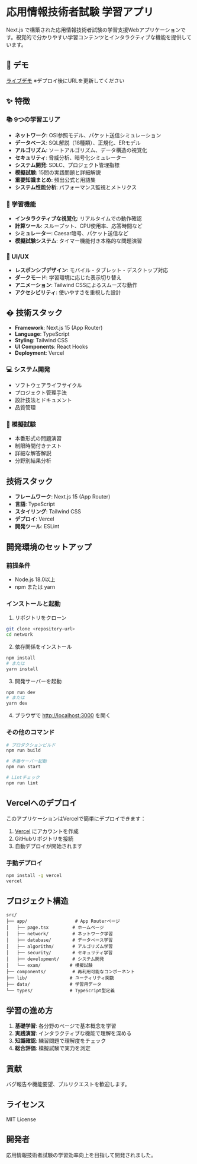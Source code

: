 # 応用情報技術者試験 学習アプリ

Next.js で構築された応用情報技術者試験の学習支援Webアプリケーションです。視覚的で分かりやすい学習コンテンツとインタラクティブな機能を提供しています。

## 🚀 デモ

[ライブデモ](https://your-vercel-url.vercel.app) ※デプロイ後にURLを更新してください

## ✨ 特徴

### 📚 9つの学習エリア
- **ネットワーク**: OSI参照モデル、パケット送信シミュレーション
- **データベース**: SQL解説（18種類）、正規化、ERモデル
- **アルゴリズム**: ソートアルゴリズム、データ構造の視覚化
- **セキュリティ**: 脅威分析、暗号化シミュレーター
- **システム開発**: SDLC、プロジェクト管理指標
- **模擬試験**: 15問の実践問題と詳細解説
- **重要知識まとめ**: 頻出公式と用語集
- **システム性能分析**: パフォーマンス監視とメトリクス

### 🎯 学習機能
- **インタラクティブな視覚化**: リアルタイムでの動作確認
- **計算ツール**: スループット、CPU使用率、応答時間など
- **シミュレーター**: Caesar暗号、パケット送信など
- **模擬試験システム**: タイマー機能付き本格的な問題演習

### 🎨 UI/UX
- **レスポンシブデザイン**: モバイル・タブレット・デスクトップ対応
- **ダークモード**: 学習環境に応じた表示切り替え
- **アニメーション**: Tailwind CSSによるスムーズな動作
- **アクセシビリティ**: 使いやすさを重視した設計

## �️ 技術スタック

- **Framework**: Next.js 15 (App Router)
- **Language**: TypeScript
- **Styling**: Tailwind CSS
- **UI Components**: React Hooks
- **Deployment**: Vercel

### 💻 システム開発
- ソフトウェアライフサイクル
- プロジェクト管理手法
- 設計技法とドキュメント
- 品質管理

### 📝 模擬試験
- 本番形式の問題演習
- 制限時間付きテスト
- 詳細な解答解説
- 分野別結果分析

## 技術スタック

- **フレームワーク**: Next.js 15 (App Router)
- **言語**: TypeScript
- **スタイリング**: Tailwind CSS
- **デプロイ**: Vercel
- **開発ツール**: ESLint

## 開発環境のセットアップ

### 前提条件
- Node.js 18.0以上
- npm または yarn

### インストールと起動

1. リポジトリをクローン
```bash
git clone <repository-url>
cd network
```

2. 依存関係をインストール
```bash
npm install
# または
yarn install
```

3. 開発サーバーを起動
```bash
npm run dev
# または
yarn dev
```

4. ブラウザで [http://localhost:3000](http://localhost:3000) を開く

### その他のコマンド

```bash
# プロダクションビルド
npm run build

# 本番サーバー起動
npm run start

# Lintチェック
npm run lint
```

## Vercelへのデプロイ

このアプリケーションはVercelで簡単にデプロイできます：

1. [Vercel](https://vercel.com) にアカウントを作成
2. GitHubリポジトリを接続
3. 自動デプロイが開始されます

### 手動デプロイ

```bash
npm install -g vercel
vercel
```

## プロジェクト構造

```
src/
├── app/                  # App Routerページ
│   ├── page.tsx         # ホームページ
│   ├── network/         # ネットワーク学習
│   ├── database/        # データベース学習
│   ├── algorithm/       # アルゴリズム学習
│   ├── security/        # セキュリティ学習
│   ├── development/     # システム開発
│   └── exam/           # 模擬試験
├── components/          # 再利用可能なコンポーネント
├── lib/                # ユーティリティ関数
├── data/               # 学習用データ
└── types/              # TypeScript型定義
```

## 学習の進め方

1. **基礎学習**: 各分野のページで基本概念を学習
2. **実践演習**: インタラクティブな機能で理解を深める
3. **知識確認**: 練習問題で理解度をチェック
4. **総合評価**: 模擬試験で実力を測定

## 貢献

バグ報告や機能要望、プルリクエストを歓迎します。

## ライセンス

MIT License

## 開発者

応用情報技術者試験の学習効率向上を目指して開発されました。
